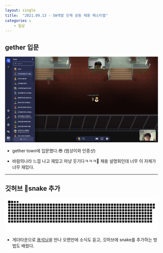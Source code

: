 ```yaml
---
layout: single
title:  "2021.09.13 - SW개발 인재 공동 채용 페스티벌"
categories : 
    - 일상
---
```


## gether 입문
![gether town](../../../img/일상_review.png)

- gether town에 입문했다.😎 (범상이와 인증샷)

- 바람의나라 느낌 나고 재밌고 마냥 웃기다ㅋㅋㅋ🤣 채용 설명회인데 너무 이 자체가 너무 재밌다.

---

## 깃허브 🐍snake 추가

![snake](../../../img/일상_review1.svg)

- 게더타운으로 [용석님](https://github.com/flowermisty)을 만나 오랜만에 소식도 듣고, 깃허브에 snake를 추가하는 방법도 배웠다.